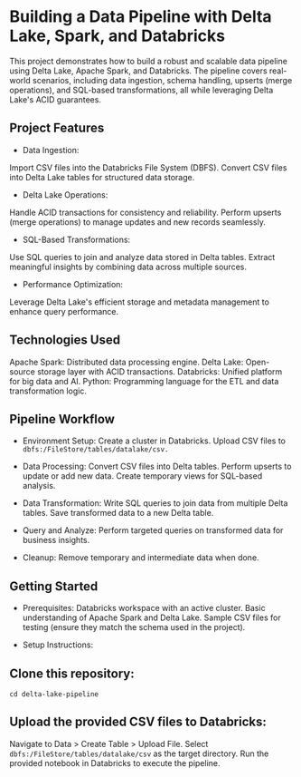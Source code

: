 # Building a Data Pipeline with Delta Lake, Spark, and Databricks
This project demonstrates how to build a robust and scalable data pipeline using Delta Lake, Apache Spark, and Databricks. The pipeline covers real-world scenarios, including data ingestion, schema handling, upserts (merge operations), and SQL-based transformations, all while leveraging Delta Lake's ACID guarantees.

## Project Features
- Data Ingestion:

Import CSV files into the Databricks File System (DBFS).
Convert CSV files into Delta Lake tables for structured data storage.

- Delta Lake Operations:

Handle ACID transactions for consistency and reliability.
Perform upserts (merge operations) to manage updates and new records seamlessly.

- SQL-Based Transformations:

Use SQL queries to join and analyze data stored in Delta tables.
Extract meaningful insights by combining data across multiple sources.

- Performance Optimization:

Leverage Delta Lake's efficient storage and metadata management to enhance query performance.

## Technologies Used
Apache Spark: Distributed data processing engine.
Delta Lake: Open-source storage layer with ACID transactions.
Databricks: Unified platform for big data and AI.
Python: Programming language for the ETL and data transformation logic.

## Pipeline Workflow

- Environment Setup:
Create a cluster in Databricks.
Upload CSV files to ```dbfs:/FileStore/tables/datalake/csv.```

- Data Processing:
Convert CSV files into Delta tables.
Perform upserts to update or add new data.
Create temporary views for SQL-based analysis.

- Data Transformation:
Write SQL queries to join data from multiple Delta tables.
Save transformed data to a new Delta table.

- Query and Analyze:
Perform targeted queries on transformed data for business insights.

- Cleanup:
Remove temporary and intermediate data when done.

## Getting Started

- Prerequisites:
Databricks workspace with an active cluster.
Basic understanding of Apache Spark and Delta Lake.
Sample CSV files for testing (ensure they match the schema used in the project).

- Setup Instructions:

## Clone this repository:
```git clone https://github.com/yourusername/delta-lake-pipeline.git
cd delta-lake-pipeline
```

## Upload the provided CSV files to Databricks:
Navigate to Data > Create Table > Upload File.
Select ```dbfs:/FileStore/tables/datalake/csv``` as the target directory.
Run the provided notebook in Databricks to execute the pipeline.

